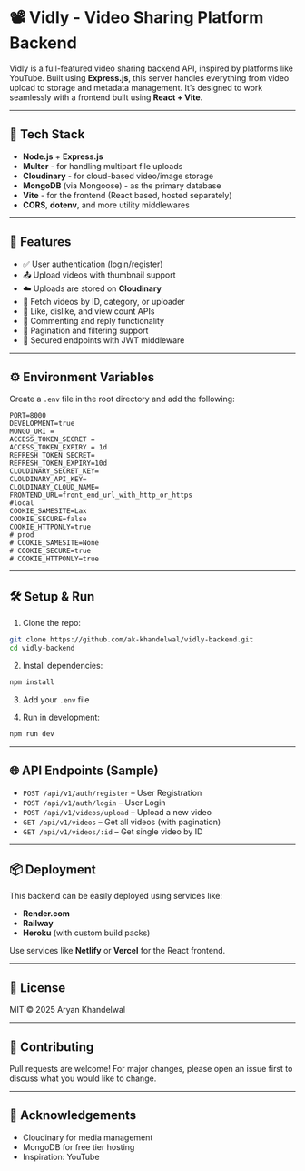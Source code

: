 # 📽️ Vidly - Video Sharing Platform Backend

Vidly is a full-featured video sharing backend API, inspired by platforms like YouTube. Built using **Express.js**, this server handles everything from video upload to storage and metadata management. It’s designed to work seamlessly with a frontend built using **React + Vite**.

---

## 🚀 Tech Stack

* **Node.js** + **Express.js**
* **Multer** - for handling multipart file uploads
* **Cloudinary** - for cloud-based video/image storage
* **MongoDB** (via Mongoose) - as the primary database
* **Vite** - for the frontend (React based, hosted separately)
* **CORS**, **dotenv**, and more utility middlewares

---

## 📁 Features

* ✅ User authentication (login/register)
* 📤 Upload videos with thumbnail support
* ☁️ Uploads are stored on **Cloudinary**
* 🔎 Fetch videos by ID, category, or uploader
* 🔄 Like, dislike, and view count APIs
* 📝 Commenting and reply functionality
* 🧾 Pagination and filtering support
* 🔐 Secured endpoints with JWT middleware

---

## ⚙️ Environment Variables

Create a `.env` file in the root directory and add the following:

```env
PORT=8000
DEVELOPMENT=true
MONGO_URI = 
ACCESS_TOKEN_SECRET = 
ACCESS_TOKEN_EXPIRY = 1d
REFRESH_TOKEN_SECRET=
REFRESH_TOKEN_EXPIRY=10d
CLOUDINARY_SECRET_KEY=
CLOUDINARY_API_KEY=
CLOUDINARY_CLOUD_NAME=
FRONTEND_URL=front_end_url_with_http_or_https
#local
COOKIE_SAMESITE=Lax
COOKIE_SECURE=false
COOKIE_HTTPONLY=true
# prod
# COOKIE_SAMESITE=None
# COOKIE_SECURE=true
# COOKIE_HTTPONLY=true
```

---

## 🛠️ Setup & Run

1. Clone the repo:

```bash
git clone https://github.com/ak-khandelwal/vidly-backend.git
cd vidly-backend
```

2. Install dependencies:

```bash
npm install
```

3. Add your `.env` file

4. Run in development:

```bash
npm run dev
```

---

## 🌐 API Endpoints (Sample)

* `POST /api/v1/auth/register` – User Registration
* `POST /api/v1/auth/login` – User Login
* `POST /api/v1/videos/upload` – Upload a new video
* `GET /api/v1/videos` – Get all videos (with pagination)
* `GET /api/v1/videos/:id` – Get single video by ID

---

## 📦 Deployment

This backend can be easily deployed using services like:

* **Render.com**
* **Railway**
* **Heroku** (with custom build packs)

Use services like **Netlify** or **Vercel** for the React frontend.

---

## 🧠 License

MIT © 2025 Aryan Khandelwal

---

## 🤝 Contributing

Pull requests are welcome! For major changes, please open an issue first to discuss what you would like to change.

---

## 🙌 Acknowledgements

* Cloudinary for media management
* MongoDB for free tier hosting
* Inspiration: YouTube
